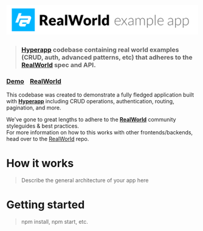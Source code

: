 # ![RealWorld Example App](logo.png)

> ### [Hyperapp](https://github.com/hyperapp/hyperapp) codebase containing real world examples (CRUD, auth, advanced patterns, etc) that adheres to the [RealWorld](https://github.com/gothinkster/realworld) spec and API.


### [Demo](https://github.com/gothinkster/realworld)&nbsp;&nbsp;&nbsp;&nbsp;[RealWorld](https://github.com/gothinkster/realworld)


This codebase was created to demonstrate a fully fledged application built with **[Hyperapp](https://github.com/hyperapp/hyperapp)** including CRUD operations, authentication, routing, pagination, and more.

We've gone to great lengths to adhere to the **[RealWorld](https://github.com/gothinkster/realworld)** community styleguides & best practices.  
For more information on how to this works with other frontends/backends, head over to the [RealWorld](https://github.com/gothinkster/realworld) repo.


# How it works

> Describe the general architecture of your app here

# Getting started

> npm install, npm start, etc.

